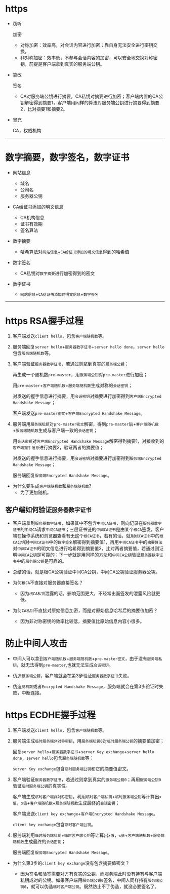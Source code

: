 # https
* 窃听

  加密
    * 对称加密：效率高，对会话内容进行加密；靠自身无法安全进行密钥交换。
    * 非对称加密：效率低，不参与会话内容的加密，可以安全地交换对称密钥，前提是客户端拿到真实的服务端公钥。

* 篡改

  签名
    * CA对服务端公钥进行摘要，CA私钥对摘要进行加密；客户端内置的CA公钥解密得到摘要1，客户端用同样的算法对服务端公钥进行摘要得到摘要2，比对摘要1和摘要2。

* 冒充

  CA，权威机构

***

# 数字摘要，数字签名，数字证书
* 网站信息
  * 域名
  * 公司名
  * 服务器公钥

* CA给证书添加的明文信息
  * CA机构信息
  * 证书有效期
  * 签名算法

* 数字摘要
  * 哈希算法对`网站信息`+`CA给证书添加的明文信息`得到的哈希值

* 数字签名
  * CA私钥对`数字摘要`进行加密得到的密文

* 数字证书
  * `网站信息`+`CA给证书添加的明文信息`+`数字签名`

***

# https RSA握手过程

1. 客户端发送`client hello`，包含`客户端随机数`等。

2. 服务端回复`server hello`+`服务器数字证书`+`server hello done`，`server hello`包含`服务端随机数`等。

3. 客户端验证`服务器数字证书`，若通过则拿到真实的`服务端公钥`；

   再生成一个随机数`pre-master`，用`服务端公钥`对`pre-master`进行加密；
   
   用`pre-master`+`客户端随机数`+`服务端随机数`生成对称的`会话密钥`；
   
   对发送的握手信息进行摘要，用`会话密钥`对摘要进行加密得到`客户端Encrypted Handshake Message`；

   客户端发送`pre-master密文`+`客户端Encrypted Handshake Message`。

4. 服务端用`服务端私钥`对`pre-master密文`解密，得到`pre-master`后+`客户端随机数`+`服务端随机数`生成与客户端一致的`会话密钥`；

   用`会话密钥`对`客户端Encrypted Handshake Message`解密得到摘要1，对接收到的`客户端握手信息`进行摘要2，验证两者的摘要值；

   对发送的握手信息进行摘要，用`会话密钥`对摘要进行加密得到`服务端Encrypted Handshake Message`；
   
   服务端回复`服务端Encrypted Handshake Message`。

* 为什么要生成`客户端随机数`和`服务端随机数`?
  * 为了更加随机。

## 客户端如何验证`服务器数字证书`

* 客户端拿到`服务器数字证书`，如果其中不包含`中间CA证书`，则向记录在`服务器数字证书`的`中间CA`请求`中间CA证书`；三层证书链的`中间CA证书`是由某个`根CA`签发，客户端在操作系统和浏览器查看有无这个`根CA证书`，若有的话，就用`根CA证书`中的`根CA公钥`对`中间CA证书`中的`数字签名`解密得到摘要值1，再用`中间CA证书`中的`摘要算法`对`中间CA证书`的明文信息进行哈希得到摘要值2，比对两者摘要值，若通过则证明`中间CA公钥`是可靠的；下一步就是用同样的方法和`中间CA公钥`验证`服务器数字证书`中的`服务器公钥`是可靠的。

* 总结的话，就是根CA公钥验证中间CA公钥，中间CA公钥验证服务器公钥。

* 为何`根CA`不直接对服务器直接签名？
  * 因为`根CA私钥`泄露的话，影响范围更大，不经常出面签发的泄露风险就更低。

* 为何`CA私钥`不直接对原始信息加密，而是对原始信息哈希后的摘要值加密？
  * 因为非对称密钥的效率比较低，摘要值比原始信息内容小很多。

# 防止中间人攻击

* 中间人可以拿到`客户端随机数`+`服务端随机数`+`pre-master密文`，由于没有`服务端私钥`，就无法得到`pre-master`,也就无法生成`会话密钥`。

* 伪造`服务端公钥`，客户端就会在第3步验证`服务器数字证书`失败。

* 伪造`随机数`或者`Encrypted Handshake Message`，服务端就会在第3步验证时失败，中断连接。

# https ECDHE握手过程

1. 客户端发送`client hello`，包含`客户端随机数`等。

2. 服务端生成`临时服务端非对称密钥`，用`服务端私钥0`对`临时服务端公钥`的摘要值加密；

   回复`server hello`+`服务器数字证书`+`server Key exchange`+`server hello done`，`server hello`包含`服务端随机数`等；
   
   `server Key exchange`包含`临时服务端公钥`和它的摘要值密文。

3. 客户端验证`服务器数字证书`，若通过则拿到真实的`服务端公钥0`；再用`服务端公钥0`验证`临时服务端公钥`的真实性。
   
   客户端生成`临时客户端非对称密钥`，利用`临时客户端私钥`+`临时服务端公钥`等计算出`x值`，`x值`+`客户端随机数`+`服务端随机数`生成最终的`会话密钥`；
   
   客户端发送`client key exchange`+`客户端Encrypted Handshake Message`。

   `client key exchange`包含`临时客户端公钥`。

4. 服务端利用`临时服务端私钥`+`临时客户端公钥`等计算出`x值`，`x值`+`客户端随机数`+`服务端随机数`生成最终的`会话密钥`；

   服务端回复`服务端Encrypted Handshake Message`。

* 为什么第3步的`client key exchange`没有包含摘要值密文？

  * 因为签名和验签需要对方有真实的公钥，而服务端此时没有持有与客户端私钥成对的公钥。如果客户端用`服务端公钥0`签名，中间人同样持有`服务端公钥0`，就可以伪造`临时客户端公钥`。既然防止不了伪造，就没必要签名了。
